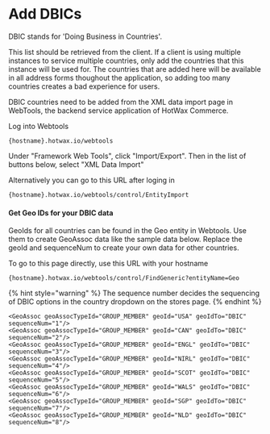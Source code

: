 # Add DBICs

DBIC stands for 'Doing Business in Countries'.

This list should be retrieved from the client. If a client is using multiple instances to service multiple countries, only add the countries that this instance will be used for.
The countries that are added here will be available in all address forms thoughout the application, so adding too many countries creates a bad experience for users.

DBIC countries need to be added from the XML data import page in WebTools, the backend service application of HotWax Commerce.

Log into Webtools
```
{hostname}.hotwax.io/webtools
```

Under "Framework Web Tools", click "Import/Export". Then in the list of buttons below, select "XML Data Import"

Alternatively you can go to this URL after loging in
```
{hostname}.hotwax.io/webtools/control/EntityImport
```

#### Get Geo IDs for your DBIC data
GeoIds for all countries can be found in the Geo entity in Webtools. Use them to create GeoAssoc data like the sample data below. Replace the geoId and sequenceNum to create your own data for other countries.

To go to this page directly, use this URL with your hostname
```
{hostname}.hotwax.io/webtools/control/FindGeneric?entityName=Geo
```

{% hint style="warning" %}
    The sequence number decides the sequencing of DBIC options in the country dropdown on the stores page.
{% endhint %}

```
<GeoAssoc geoAssocTypeId="GROUP_MEMBER" geoId="USA" geoIdTo="DBIC" sequenceNum="1"/>
<GeoAssoc geoAssocTypeId="GROUP_MEMBER" geoId="CAN" geoIdTo="DBIC" sequenceNum="2"/>
<GeoAssoc geoAssocTypeId="GROUP_MEMBER" geoId="ENGL" geoIdTo="DBIC" sequenceNum="3"/>
<GeoAssoc geoAssocTypeId="GROUP_MEMBER" geoId="NIRL" geoIdTo="DBIC" sequenceNum="4"/>
<GeoAssoc geoAssocTypeId="GROUP_MEMBER" geoId="SCOT" geoIdTo="DBIC" sequenceNum="5"/>
<GeoAssoc geoAssocTypeId="GROUP_MEMBER" geoId="WALS" geoIdTo="DBIC" sequenceNum="6"/>
<GeoAssoc geoAssocTypeId="GROUP_MEMBER" geoId="SGP" geoIdTo="DBIC" sequenceNum="7"/>
<GeoAssoc geoAssocTypeId="GROUP_MEMBER" geoId="NLD" geoIdTo="DBIC" sequenceNum="8"/>
```